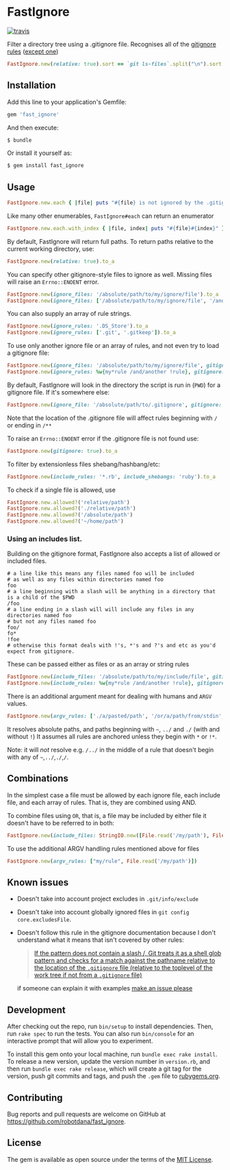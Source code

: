 # FastIgnore

[![travis](https://travis-ci.org/robotdana/fast_ignore.svg?branch=master)](https://travis-ci.org/robotdana/fast_ignore)

Filter a directory tree using a .gitignore file. Recognises all of the [gitignore rules](https://www.git-scm.com/docs/gitignore#_pattern_format) ([except one](#known-issues))

```ruby
FastIgnore.new(relative: true).sort == `git ls-files`.split("\n").sort
```

## Installation

Add this line to your application's Gemfile:

```ruby
gem 'fast_ignore'
```

And then execute:
```sh
$ bundle
```
Or install it yourself as:
```sh
$ gem install fast_ignore
```

## Usage

```ruby
FastIgnore.new.each { |file| puts "#{file} is not ignored by the .gitignore file" }
```

Like many other enumerables, `FastIgnore#each` can return an enumerator

```ruby
FastIgnore.new.each.with_index { |file, index| puts "#{file}#{index}" }
```

By default, FastIgnore will return full paths. To return paths relative to the current working directory, use:

```ruby
FastIgnore.new(relative: true).to_a
```

You can specify other gitignore-style files to ignore as well. Missing files will raise an `Errno::ENOENT` error.

```ruby
FastIgnore.new(ignore_files: '/absolute/path/to/my/ignore/file').to_a
FastIgnore.new(ignore_files: ['/absolute/path/to/my/ignore/file', '/and/another']).to_a
```

You can also supply an array of rule strings.

```ruby
FastIgnore.new(ignore_rules: '.DS_Store').to_a
FastIgnore.new(ignore_rules: ['.git', '.gitkeep']).to_a
```

To use only another ignore file or an array of rules, and not even try to load a gitignore file:
```ruby
FastIgnore.new(ignore_files: '/absolute/path/to/my/ignore/file', gitignore: false)
FastIgnore.new(ignore_rules: %w{my*rule /and/another !rule}, gitignore: false)
```

By default, FastIgnore will look in the directory the script is run in (`PWD`) for a gitignore file. If it's somewhere else:
```ruby
FastIgnore.new(ignore_file: '/absolute/path/to/.gitignore', gitignore: false).to_a
```
Note that the location of the .gitignore file will affect rules beginning with `/` or ending in `/**`

To raise an `Errno::ENOENT` error if the .gitignore file is not found use:
```ruby
FastIgnore.new(gitignore: true).to_a
```

To filter by extensionless files shebang/hashbang/etc:
```ruby
FastIgnore.new(include_rules: '*.rb', include_shebangs: 'ruby').to_a
```

To check if a single file is allowed, use
```ruby
FastIgnore.new.allowed?('relative/path')
FastIgnore.new.allowed?('./relative/path')
FastIgnore.new.allowed?('/absolute/path')
FastIgnore.new.allowed?('~/home/path')
```

### Using an includes list.

Building on the gitignore format, FastIgnore also accepts a list of allowed or included files.

```gitignore
# a line like this means any files named foo will be included
# as well as any files within directories named foo
foo
# a line beginning with a slash will be anything in a directory that is a child of the $PWD
/foo
# a line ending in a slash will will include any files in any directories named foo
# but not any files named foo
foo/
fo*
!foe
# otherwise this format deals with !'s, *'s and ?'s and etc as you'd expect from gitignore.
```

These can be passed either as files or as an array or string rules
```ruby
FastIgnore.new(include_files: '/absolute/path/to/my/include/file', gitignore: false)
FastIgnore.new(include_rules: %w{my*rule /and/another !rule}, gitignore: false)
```

There is an additional argument meant for dealing with humans and `ARGV` values.

```ruby
FastIgnore.new(argv_rules: ['./a/pasted/path', '/or/a/path/from/stdin', 'an/argument', '*.txt'])
```

It resolves absolute paths, and paths beginning with `~`, `../` and `./` (with and without `!`)
It assumes all rules are anchored unless they begin with `*` or `!*`.

Note: it will *not* resolve e.g. `/../` in the middle of a rule that doesn't begin with any of `~`,`../`,`./`,`/`.

## Combinations

In the simplest case a file must be allowed by each ignore file, each include file, and each array of rules. That is, they are combined using AND.

To combine files using `OR`, that is, a file may be included by either file it doesn't have to be referred to in both:

```ruby
FastIgnore.new(include_files: StringIO.new([File.read('/my/path'), File.read('/another/path')]).join("\n"))
```

To use the additional ARGV handling rules mentioned above for files

```ruby
FastIgnore.new(argv_rules: ["my/rule", File.read('/my/path')])
```

## Known issues
- Doesn't take into account project excludes in `.git/info/exclude`
- Doesn't take into account globally ignored files in `git config core.excludesFile`.
- Doesn't follow this rule in the gitignore documentation because I don't understand what it means that isn't covered by other rules:

  > [If the pattern does not contain a slash /, Git treats it as a shell glob pattern and checks for a match against the pathname relative to the location of the `.gitignore` file (relative to the toplevel of the work tree if not from a `.gitignore` file)](https://www.git-scm.com/docs/gitignore#_pattern_format)

  if someone can explain it with examples [make an issue please](https://github.com/robotdana/fast_ignore/issues/new)

## Development

After checking out the repo, run `bin/setup` to install dependencies. Then, run `rake spec` to run the tests. You can also run `bin/console` for an interactive prompt that will allow you to experiment.

To install this gem onto your local machine, run `bundle exec rake install`. To release a new version, update the version number in `version.rb`, and then run `bundle exec rake release`, which will create a git tag for the version, push git commits and tags, and push the `.gem` file to [rubygems.org](https://rubygems.org).

## Contributing

Bug reports and pull requests are welcome on GitHub at https://github.com/robotdana/fast_ignore.

## License

The gem is available as open source under the terms of the [MIT License](https://opensource.org/licenses/MIT).
